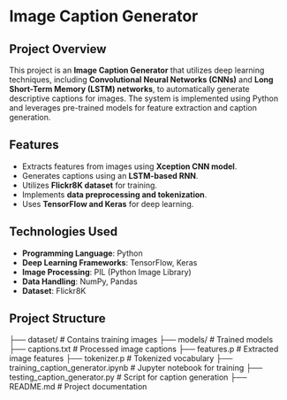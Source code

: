 # Image Caption Generator

## Project Overview
This project is an **Image Caption Generator** that utilizes deep learning techniques, including **Convolutional Neural Networks (CNNs)** and **Long Short-Term Memory (LSTM) networks**, to automatically generate descriptive captions for images. The system is implemented using Python and leverages pre-trained models for feature extraction and caption generation.

## Features
- Extracts features from images using **Xception CNN model**.
- Generates captions using an **LSTM-based RNN**.
- Utilizes **Flickr8K dataset** for training.
- Implements **data preprocessing and tokenization**.
- Uses **TensorFlow and Keras** for deep learning.

## Technologies Used
- **Programming Language**: Python
- **Deep Learning Frameworks**: TensorFlow, Keras
- **Image Processing**: PIL (Python Image Library)
- **Data Handling**: NumPy, Pandas
- **Dataset**: Flickr8K

## Project Structure
├── dataset/ # Contains training images ├── models/ # Trained models ├── captions.txt # Processed image captions ├── features.p # Extracted image features ├── tokenizer.p # Tokenized vocabulary ├── training_caption_generator.ipynb # Jupyter notebook for training ├── testing_caption_generator.py # Script for caption generation ├── README.md # Project documentation

